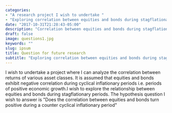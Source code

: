 ```yaml
---
categories:
- "A research project I wish to undertake "
- "Exploring correlation between equities and bonds during stagflationary periods?"
date: "2017-10-31T21:28:43-05:00"
description: "Correlation between equities and bonds during stagflationary periods?"
draft: false
image: questions1.jpg
keywords: ""
slug: ipsum
title: Question for future research
subtitle: "Exploring correlation between equities and bonds during stagflationary periods?"
---
```


I wish to undertake a project where I can analyze the correlation between returns of various asset classes. It is assumed that equities and bonds exhibit negative correlation during cyclical inflationary periods i.e. periods of positive economic growth.I wish to explore the relationship between equities and bonds during stagflationary periods. The hypothesis question I wish to answer is "Does the correlation between equities and bonds turn positive during a counter cyclical inflationary period"